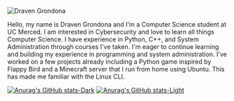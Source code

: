 ![Draven Grondona](https://github.com/dgrondona/dgrondona/assets/160979453/9dd11e6c-5f61-48cc-afdd-02c2b72519ae)

Hello, my name is Draven Grondona and I'm a Computer Science student at UC Merced. I am interested in Cybersecurity and love to learn all things Computer Science. I have experience in Python, C++, and System Administration through courses I've taken. I'm eager to continue learning and building my experience in programming and system administration. I've worked on a few projects already including a Python game inspired by Flappy Bird and a Minecraft server that I run from home using Ubuntu. This has made me familiar with the Linux CLI.

[![Anurag's GitHub stats-Dark](https://github-readme-stats.vercel.app/api?username=dgrondona&show_icons=true&icon_color=ff0000&theme=dark#gh-dark-mode-only)](https://github.com/anuraghazra/github-readme-stats#gh-dark-mode-only)
[![Anurag's GitHub stats-Light](https://github-readme-stats.vercel.app/api?username=dgrondona&show_icons=true&theme=default#gh-light-mode-only)](https://github.com/anuraghazra/github-readme-stats#gh-light-mode-only)

